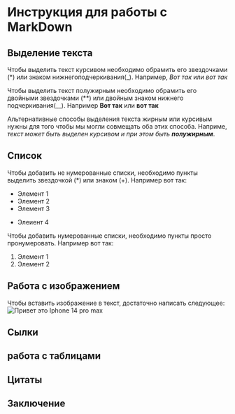 # Инструкция для работы с MarkDown 

## Выделение текста 

Чтобы выделить текст курсивом необходимо обрамить его звездочками (*) или знаком нижнегоподчеркивания(_). Например, *Вот так* или _вот так_

Чтобы выделить текст полужирным необходимо обрамить его двойными звездочками (**) или двойным знаком нижнего подчеркивания(__). Например **Вот так** или __вот так__

Альтернативные способы выделения текста жирным или курсивым нужны для того чтобы мы могли совмещать оба этих способа. Наприме, _текст может быть выделен курсивом и при этом быть **полужирным**_.

## Список
Чтобы добавить не нумерованные списки, необходимо пункты выделить звездочкой (*) или знаком (+). Например вот так: 
* Элемент 1
* Элемент 2
* Элемент 3
+ Элеиент 4

Чтобы добавить нумерованные списки, необходимо пункты просто пронумеровать. Например вот так:
1. Элемент 1
2. Элемент 2

## Работа с изображением

Чтобы вставить изображение в текст, достаточно написать следующее: ![Привет это Iphone 14 pro max](iphone-14-pro-finish-unselect-gallery-1-202209.jpeg)

## Сылки

## работа с таблицами 

## Цитаты

## Заключение 